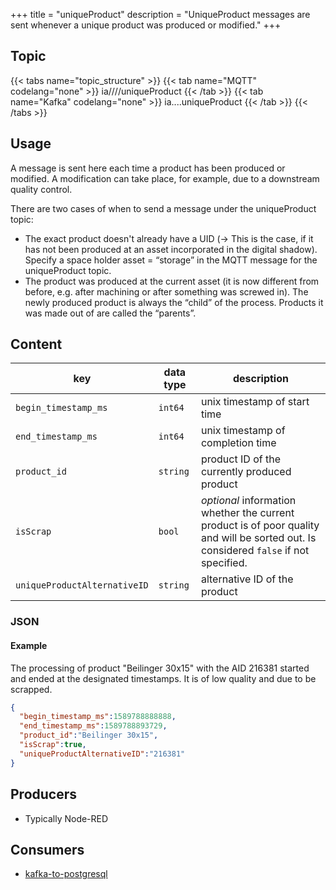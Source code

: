 +++
title = "uniqueProduct"
description = "UniqueProduct messages are sent whenever a unique product was produced or modified."
+++

## Topic

{{< tabs name="topic_structure" >}}
{{< tab name="MQTT" codelang="none" >}}
ia/<customerID>/<location>/<AssetID>/uniqueProduct
{{< /tab >}}
{{< tab name="Kafka" codelang="none" >}}
ia.<customerID>.<location>.<AssetID>.uniqueProduct
{{< /tab >}}
{{< /tabs >}}

## Usage

A message is sent here each time a product has been produced or modified. A modification can take place, for example, due to a downstream quality control.

There are two cases of when to send a message under the uniqueProduct topic:

* The exact product doesn't already have a UID (-> This is the case, if it has not been produced at an asset incorporated in the digital shadow). Specify a space holder asset = “storage” in the MQTT message for the uniqueProduct topic.
* The product was produced at the current asset (it is now different from before, e.g. after machining or after something was screwed in). The newly produced product is always the “child” of the process. Products it was made out of are called the “parents”.

## Content

| key  | data type  | description  |
|---|---|---|
| `begin_timestamp_ms` | `int64` | unix timestamp of start time|
| `end_timestamp_ms` | `int64` |unix timestamp of completion time|
| `product_id` | `string` | product ID of the currently produced product |
| `isScrap` | `bool` |*optional* information whether the current product is  of poor quality and will be sorted out. Is considered `false` if not specified.|
| `uniqueProductAlternativeID` | `string` | alternative ID of the product |


### JSON

#### Example

The processing of product "Beilinger 30x15" with the AID 216381 started and ended at the designated timestamps. It is of low quality and due to be scrapped. 

```json
{
  "begin_timestamp_ms":1589788888888,
  "end_timestamp_ms":1589788893729,
  "product_id":"Beilinger 30x15",
  "isScrap":true,
  "uniqueProductAlternativeID":"216381"
}
```
<!---
#### Schema

```json
{
    "$schema": "http://json-schema.org/draft/2019-09/schema",
    "$id": "https://learn.umh.app/content/docs/architecture/datamodel/messages/scrapCount.json",
    "type": "object",
    "default": {},
    "title": "Root Schema",
    "required": [
        "product_id",
        "time_per_unit_in_seconds"
    ],
    "properties": {
        "product_id": {
          "type": "string",
          "default": "",
          "title": "The product id to be produced"
        },
        "time_per_unit_in_seconds": {
          "type": "number",
          "default": 0.0,
          "minimum": 0,
          "title": "The time it takes to produce one unit of the product"
        }
    },
    "examples": [
        {
            "product_id": "Beilinger 30x15",
            "time_per_unit_in_seconds": "0.2"
        },
        {
            "product_id": "Test product",
            "time_per_unit_in_seconds": "10"
        }
    ]
}
```
-->

## Producers

- Typically Node-RED

## Consumers

- [kafka-to-postgresql](/docs/architecture/microservices/core/kafka-to-postgresql)
